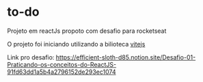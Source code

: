 # to-do

Projeto em reactJs propoto com desafio para rocketseat

O projeto foi iniciando utilizando a bilioteca [vitejs](https://vitejs.dev/)

Link pro desafio: https://efficient-sloth-d85.notion.site/Desafio-01-Praticando-os-conceitos-do-ReactJS-91fd63dd1a5b4a2796152de293ec1074
